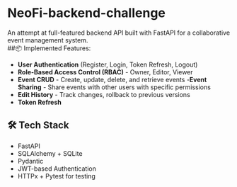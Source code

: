 # NeoFi-backend-challenge

An attempt at full-featured backend API built with FastAPI for a collaborative event management system.\
##📦 Implemented Features:
 - **User Authentication** (Register, Login, Token Refresh, Logout)
 - **Role-Based Access Control (RBAC)** - Owner, Editor, Viewer
 - **Event CRUD** - Create, update, delete, and retrieve events
 -**Event Sharing** - Share events with other users with specific permissions
 - **Edit History** - Track changes, rollback to previous versions
 -  **Token Refresh**
 ## 🛠️ Tech Stack

- FastAPI
- SQLAlchemy + SQLite 
- Pydantic
- JWT-based Authentication
- HTTPx + Pytest for testing
